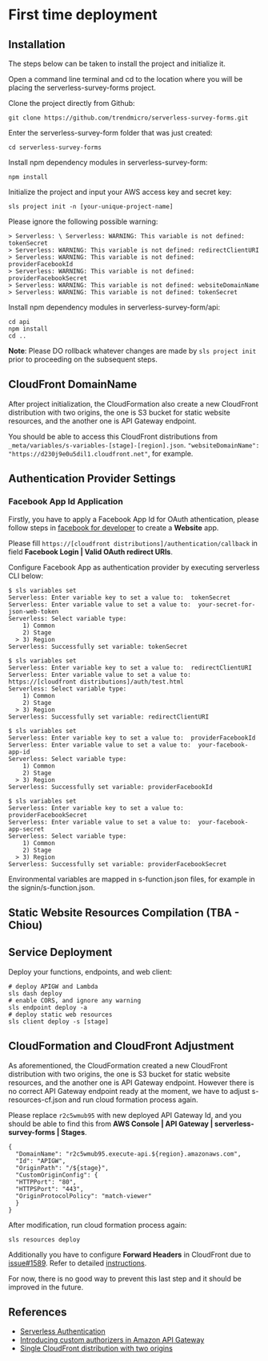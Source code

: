# First time deployment

## Installation

The steps below can be taken to install the project and initialize it.

Open a command line terminal and cd to the location where you will be placing the serverless-survey-forms project.

Clone the project directly from Github:

```git clone https://github.com/trendmicro/serverless-survey-forms.git```

Enter the serverless-survey-form folder that was just created:

```cd serverless-survey-forms```

Install npm dependency modules in serverless-survey-form:

```
npm install
```

Initialize the project and input your AWS access key and secret key:

```sls project init -n [your-unique-project-name]```

Please ignore the following possible warning:

```
> Serverless: \ Serverless: WARNING: This variable is not defined: tokenSecret  
> Serverless: WARNING: This variable is not defined: redirectClientURI  
> Serverless: WARNING: This variable is not defined: providerFacebookId  
> Serverless: WARNING: This variable is not defined: providerFacebookSecret  
> Serverless: WARNING: This variable is not defined: websiteDomainName  
> Serverless: WARNING: This variable is not defined: tokenSecret  
```

Install npm dependency modules in serverless-survey-form/api:

```
cd api
npm install
cd ..
```

**Note**: Please DO rollback whatever changes are made by ```sls project init``` prior to proceeding on the subsequent steps.

## CloudFront DomainName

After project initialization, the CloudFormation also create a new CloudFront distribution with two origins, the one is S3 bucket for static website resources, and the another one is API Gateway endpoint.

You should be able to access this CloudFront distributions from ```_meta/variables/s-variables-[stage]-[region].json```. ```"websiteDomainName": "https://d230j9e0u5dil1.cloudfront.net"```, for example. 

## Authentication Provider Settings

### Facebook App Id Application

Firstly, you have to apply a Facebook App Id for OAuth athentication, please follow steps in [facebook for developer](https://developers.facebook.com/docs/apps/register) to create a **Website** app. 

Please fill ```https://[cloudfront distributions]/authentication/callback``` in field **Facebook Login | Valid OAuth redirect URIs**.

Configure Facebook App as authentication provider by executing serverless CLI below:

```
$ sls variables set 
Serverless: Enter variable key to set a value to:  tokenSecret
Serverless: Enter variable value to set a value to:  your-secret-for-json-web-token
Serverless: Select variable type: 
    1) Common
    2) Stage
  > 3) Region
Serverless: Successfully set variable: tokenSecret  

$ sls variables set 
Serverless: Enter variable key to set a value to:  redirectClientURI
Serverless: Enter variable value to set a value to:  https://[cloudfront distributions]/auth/test.html
Serverless: Select variable type: 
    1) Common
    2) Stage
  > 3) Region
Serverless: Successfully set variable: redirectClientURI  

$ sls variables set 
Serverless: Enter variable key to set a value to:  providerFacebookId
Serverless: Enter variable value to set a value to:  your-facebook-app-id
Serverless: Select variable type: 
    1) Common
    2) Stage
  > 3) Region
Serverless: Successfully set variable: providerFacebookId  

$ sls variables set 
Serverless: Enter variable key to set a value to:  providerFacebookSecret
Serverless: Enter variable value to set a value to:  your-facebook-app-secret
Serverless: Select variable type: 
    1) Common
    2) Stage
  > 3) Region
Serverless: Successfully set variable: providerFacebookSecret  

```

Environmental variables are mapped in s-function.json files, for example in the signin/s-function.json.

## Static Website Resources Compilation (TBA - Chiou)

## Service Deployment

Deploy your functions, endpoints, and web client:

```
# deploy APIGW and Lambda
sls dash deploy
# enable CORS, and ignore any warning
sls endpoint deploy -a
# deploy static web resources
sls client deploy -s [stage]
```

## CloudFormation and CloudFront Adjustment

As aforementioned, the CloudFormation created a new CloudFront distribution with two origins, the one is S3 bucket for static website resources, and the another one is API Gateway endpoint. However there is no correct API Gateway endpoint ready at the moment, we have to adjust s-resources-cf.json and run cloud formation process again.

Please replace ```r2c5wmub95``` with new deployed API Gateway Id, and you should be able to find this from **AWS Console | API Gateway | serverless-survey-forms | Stages**.

```
{
  "DomainName": "r2c5wmub95.execute-api.${region}.amazonaws.com",
  "Id": "APIGW",
  "OriginPath": "/${stage}",
  "CustomOriginConfig": {
  "HTTPPort": "80",
  "HTTPSPort": "443",
  "OriginProtocolPolicy": "match-viewer"
  }
}
```

After modification, run cloud formation process again:

```
sls resources deploy
```

Additionally you have to configure **Forward Headers** in CloudFront due to [issue#1589](https://github.com/serverless/serverless/issues/1589). Refer to detailed [instructions](issue1589.md).

For now, there is no good way to prevent this last step and it should be improved in the future.

## References

* [Serverless Authentication](https://github.com/laardee/serverless-authentication-boilerplate)
* [Introducing custom authorizers in Amazon API Gateway](https://aws.amazon.com/tw/blogs/compute/introducing-custom-authorizers-in-amazon-api-gateway/)
* [Single CloudFront distribution with two origins](https://github.com/boushley/awsm-cloudfront)
